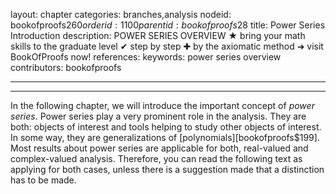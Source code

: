 layout: chapter
categories: branches,analysis
nodeid: bookofproofs$260
orderid: 1100
parentid: bookofproofs$28
title: Power Series Introduction
description: POWER SERIES OVERVIEW ★ bring your math skills to the graduate level ✔ step by step ✚ by the axiomatic method ➜ visit BookOfProofs now!
references: 
keywords: power series overview
contributors: bookofproofs

---


---

In the following chapter, we will introduce the important concept of _power series_. Power series play a very prominent role in the analysis. They are both: objects of interest and tools helping to study other objects of interest. In some way, they are generalizations of [polynomials][bookofproofs$199].
Most results about power series are applicable for both, real-valued and complex-valued analysis. Therefore, you can read the following text as applying for both cases, unless there is a suggestion made that a distinction has to be made.
